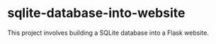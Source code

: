 # sqlite-database-into-website
This project involves building a SQLite database into a Flask website. 
